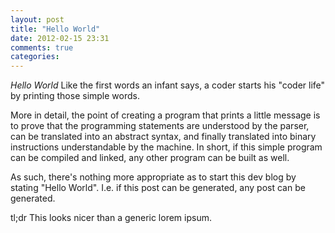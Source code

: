 ```yaml
---
layout: post
title: "Hello World"
date: 2012-02-15 23:31
comments: true
categories: 
---
```


*Hello World*
Like the first words an infant says, a coder starts his "coder life" by printing those simple words.

More in detail, the point of creating a program that prints a little message is to prove that the programming statements are understood by the parser, can be translated into an abstract syntax, and finally translated into binary instructions understandable by the machine. In short, if this simple program can be compiled and linked, any other program can be built as well.

As such, there's nothing more appropriate as to start this dev blog by stating "Hello World".
I.e. if this post can be generated, any post can be generated.

tl;dr
This looks nicer than a generic lorem ipsum.

